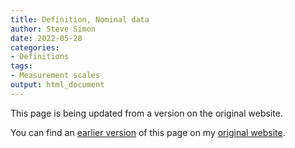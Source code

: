 ```yaml
---
title: Definition, Nominal data
author: Steve Simon
date: 2022-05-28
categories:
- Definitions
tags:
- Measurement scales
output: html_document
---
```


This page is being updated from a version on the original website.

<!---More--->


You can find an [earlier version][sim1] of this page on my [original website][sim2].

[sim1]: http://www.pmean.com/definitions/nominal.htm
[sim2]: http://www.pmean.com/original_site.html
